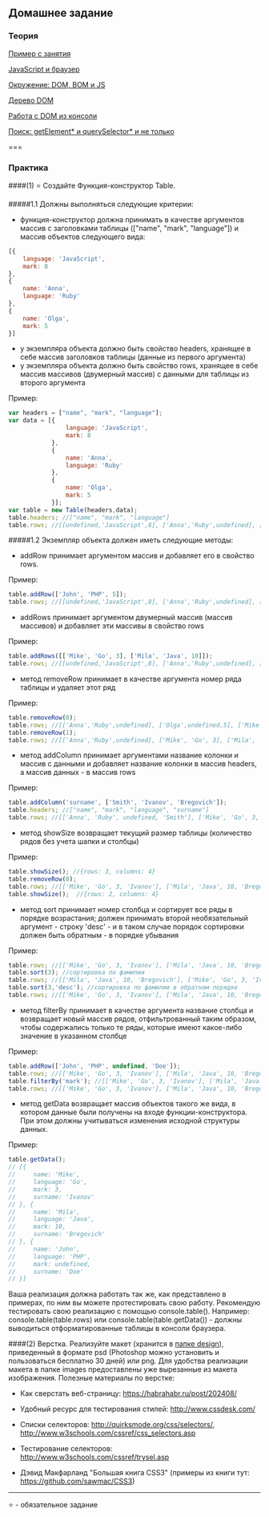 ## Домашнее задание

### Теория

[Пример с занятия](example.js)

[JavaScript и браузер](https://karmazzin.gitbooks.io/eloquentjavascript_ru/content/chapters/chapter12.html)

[Окружение: DOM, BOM и JS](https://learn.javascript.ru/browser-environment)

[Дерево DOM](https://learn.javascript.ru/dom-nodes)

[Работа с DOM из консоли](https://learn.javascript.ru/dom-console)

[Поиск: getElement* и querySelector* и не только](https://learn.javascript.ru/searching-elements-dom)

===
### Практика

####(1) ⭐ Создайте Функция-конструктор Table.

#####1.1 Должны выполняться следующие критерии:

- функция-конструктор должна принимать в качестве аргументов массив с заголовками таблицы (["name", "mark", "language"]) и массив объектов следующего вида: 
```javascript
[{
    language: 'JavaScript',
    mark: 8
},
{
    name: 'Anna',
    language: 'Ruby'
},
{
    name: 'Olga',
    mark: 5
}]
```
- у экземпляра объекта должно быть свойство headers, хранящее в себе массив заголовков таблицы (данные из первого аргумента)
- у экземпляра объекта должно быть свойство rows, хранящее в себе массив массивов (двумерный массив) с данными для таблицы из второго аргумента

Пример:
```javascript
var headers = ["name", "mark", "language"];
var data = [{
                language: 'JavaScript',
                mark: 8
            },
            {
                name: 'Anna',
                language: 'Ruby'
            },
            {
                name: 'Olga',
                mark: 5
            }];
var table = new Table(headers,data);
table.headers; //["name", "mark", "language"]
table.rows; //[[undefined,'JavaScript',8], ['Anna','Ruby',undefined], ['Olga',undefined,5]]
```

#####1.2 Экземпляр объекта должен иметь следующие методы:
    
- addRow принимает аргументом массив и добавляет его в свойство rows.

Пример:
```javascript
table.addRow(['John', 'PHP', 5]);
table.rows; //[[undefined,'JavaScript',8], ['Anna','Ruby',undefined], ['Olga',undefined,5], ['John','PHP',5]]
```

- addRows принимает аргументом двумерный массив (массив массивов) и добавляет эти массивы в свойство rows

Пример:
```javascript
table.addRows([['Mike', 'Go', 3], ['Mila', 'Java', 10]]);
table.rows; //[[undefined,'JavaScript',8], ['Anna','Ruby',undefined], ['Olga',undefined,5], ['Mike', 'Go', 3], ['Mila', 'Java', 10]]
```

- метод removeRow принимает в качестве аргумента номер ряда таблицы и удаляет этот ряд

Пример:
```javascript
table.removeRow(0);
table.rows; //[['Anna','Ruby',undefined], ['Olga',undefined,5], ['Mike', 'Go', 3], ['Mila', 'Java', 10]]
table.removeRow(1);
table.rows; //[['Anna','Ruby',undefined], ['Mike', 'Go', 3], ['Mila', 'Java', 10]]
```

- метод addColumn принимает аргументами название колонки и массив с данными и добавляет название колонки в массив headers, а массив данных - в массив rows

Пример:
```javascript
table.addColumn('surname', ['Smith', 'Ivanov', 'Bregovich']);
table.headers; //["name", "mark", "language", "surname"]
table.rows; //[['Anna', 'Ruby', undefined, 'Smith'], ['Mike', 'Go', 3, 'Ivanov'], ['Mila', 'Java', 10, 'Bregovich']]
```

- метод showSize возвращает текущий размер таблицы (количество рядов без учета шапки и столбцы)
            
Пример:
```javascript
table.showSize(); //{rows: 3, columns: 4}
table.removeRow(0);
table.rows; //[['Mike', 'Go', 3, 'Ivanov'], ['Mila', 'Java', 10, 'Bregovich']]
table.showSize();  //{rows: 2, columns: 4}
```

- метод sort принимает номер столбца и сортирует все ряды в порядке возрастания; должен принимать второй необязательный аргумент - строку 'desc' - и в таком случае порядок сортировки должен быть обратным - в порядке убывания

Пример:
```javascript
table.rows; //[['Mike', 'Go', 3, 'Ivanov'], ['Mila', 'Java', 10, 'Bregovich']]
table.sort(3); //сортировка по фамилии
table.rows; //[['Mila', 'Java', 10, 'Bregovich'], ['Mike', 'Go', 3, 'Ivanov']]
table.sort(3,'desc'); //сортировка по фамилии в обратном порядке
table.rows; //[['Mike', 'Go', 3, 'Ivanov'], ['Mila', 'Java', 10, 'Bregovich']]
```

- метод filterBy принимает в качестве аргумента название столбца и возвращает новый массив рядов, отфильтрованный таким образом, чтобы содержались только те ряды, которые имеют какое-либо значение в указанном столбце

Пример:
```javascript
table.addRow(['John', 'PHP', undefined, 'Doe']);
table.rows; //[['Mike', 'Go', 3, 'Ivanov'], ['Mila', 'Java', 10, 'Bregovich'], ['John', 'PHP', undefined, 'Doe']]
table.filterBy('mark'); //[['Mike', 'Go', 3, 'Ivanov'], ['Mila', 'Java', 10, 'Bregovich']] - не показываем Джона, потому что отфильтровали по оценке, которой у него нет (undefined)
table.rows; //[['Mike', 'Go', 3, 'Ivanov'], ['Mila', 'Java', 10, 'Bregovich'], ['John', 'PHP', undefined, 'Doe']] - исходный массив не меняется, все на месте
```

- метод getData возвращает массив объектов такого же вида, в котором данные были получены на входе функции-конструктора. При этом должны учитываться изменения исходной структуры данных.

Пример:
```javascript
table.getData();
// [{
//     name: 'Mike',
//     language: 'Go',
//     mark: 3,
//     surname: 'Ivanov'
// }, {
//     name: 'Mila',
//     language: 'Java',
//     mark: 10,
//     surname: 'Bregovich'
// }, {
//     name: 'John',
//     language: 'PHP',
//     mark: undefined,
//     surname: 'Doe'
// }]
```

Ваша реализация должна работать так же, как представлено в примерах, по ним вы можете протестировать свою работу. Рекомендую тестировать свою реализацию с помощью console.table(). Например: console.table(table.rows) или console.table(table.getData()) - должны выводиться отформатированные таблицы в консоли браузера.

####(2) Верстка. Реализуйте макет (хранится в [папке design](/design)), приведенный в формате psd (Photoshop можно установить и пользоваться бесплатно 30 дней) или png. Для удобства реализации макета в папке images предоставлены уже вырезанные из макета изображения.
Полезные материалы по верстке:

- Как сверстать веб-страницу: https://habrahabr.ru/post/202408/

- Удобный ресурс для тестирования стилей: http://www.cssdesk.com/

- Списки селекторов: http://quirksmode.org/css/selectors/, http://www.w3schools.com/cssref/css_selectors.asp

- Тестирование селекторов: http://www.w3schools.com/cssref/trysel.asp

- Дэвид Макфарланд "Большая книга CSS3" (примеры из книги тут: https://github.com/sawmac/CSS3)

___
⭐ - обязательное задание
